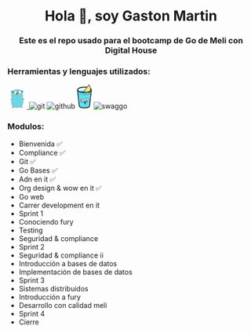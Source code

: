 <h1 align="center">Hola 👋, soy Gaston Martin</h1>
<h3 align="center">Este es el repo usado para el bootcamp de Go de Meli con Digital House</h3>


<h3 align="left">Herramientas y lenguajes utilizados:</h3>
<p align="left"> <a href="https://golang.org" target="_blank" 
rel="noreferrer"> <img 
src="https://raw.githubusercontent.com/devicons/devicon/master/icons/go/go-original.svg" 
alt="go" width="40" height="40"/> </a> 
<img 
src="https://mercedesdavila.github.io/img/git.png" 
alt="git" width="40" height="40"/>
<img 
src="https://cdn3.iconfinder.com/data/icons/free-social-icons/67/github_circle_gray-512.png" 
alt="github" width="40" height="40"/>
<img 
src="https://raw.githubusercontent.com/gin-gonic/logo/master/color.png" 
alt="gingonic" width="30" height="50"/>
<img 
src="https://raw.githubusercontent.com/swaggo/swag/master/assets/swaggo.png"
alt="swaggo" width="50" height="50"/>
</p>
<h3 align="left"> Modulos: </h3>
<p> 
  <ul>
    <li>Bienvenida ✅</li>
    <li>Compliance ✅</li>
    <li>Git ✅</li>
    <li>Go Bases ✅</li>
    <li>Adn en it  ✅</li>
    <li>Org design & wow en it  ✅</li>
    <li>Go web</li>
    <li>Carrer development en it</li>
    <li>Sprint 1</li>
    <li>Conociendo fury</li>
    <li>Testing</li>
    <li>Seguridad & compliance</li>
    <li>Sprint 2</li>
    <li>Seguridad & compliance ii</li>
    <li>Introducción a bases de datos</li>
    <li>Implementación de bases de datos</li>
    <li>Sprint 3</li>
    <li>Sistemas distribuidos</li>
    <li>Introducción a fury</li>
    <li>Desarrollo con calidad meli</li>
    <li>Sprint 4</li>
    <li>Cierre</li>
  </ul>
</p>

